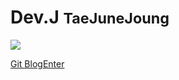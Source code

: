 <!-- _coverpage.md -->


# Dev.J <small>TaeJuneJoung</small>

<!-- background image -->
![](_asset/python.png)


[Git Blog](https://mse1163.github.io)[Enter](/python/why_python.md)


<!-- background color -->
<!-- ![color](#fcb69f) -->